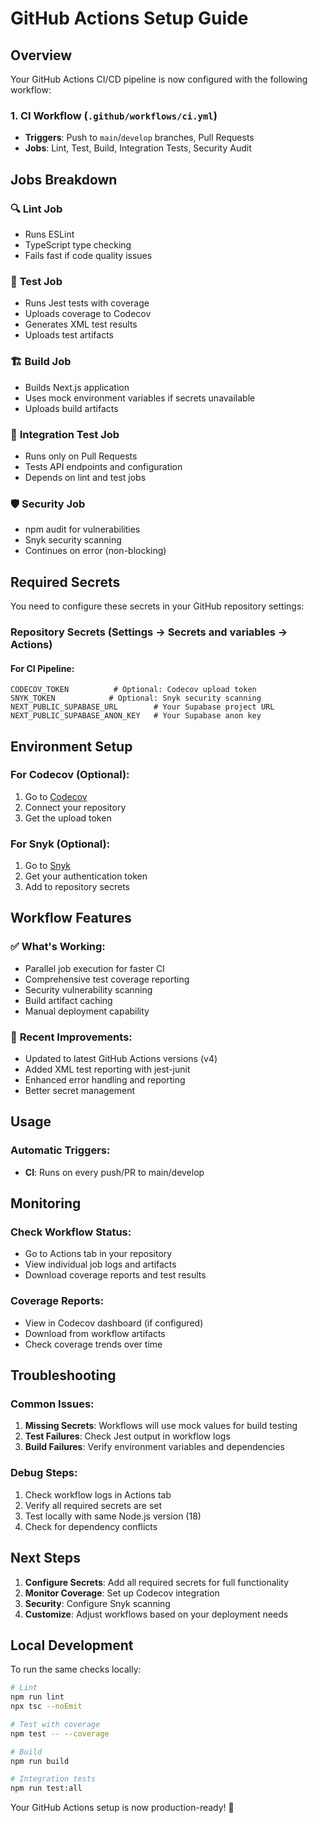 # GitHub Actions Setup Guide

## Overview

Your GitHub Actions CI/CD pipeline is now configured with the following workflow:

### 1. CI Workflow (`.github/workflows/ci.yml`)
- **Triggers**: Push to `main`/`develop` branches, Pull Requests
- **Jobs**: Lint, Test, Build, Integration Tests, Security Audit

## Jobs Breakdown

### 🔍 **Lint Job**
- Runs ESLint
- TypeScript type checking
- Fails fast if code quality issues

### 🧪 **Test Job**
- Runs Jest tests with coverage
- Uploads coverage to Codecov
- Generates XML test results
- Uploads test artifacts

### 🏗️ **Build Job**
- Builds Next.js application
- Uses mock environment variables if secrets unavailable
- Uploads build artifacts

### 🔗 **Integration Test Job**
- Runs only on Pull Requests
- Tests API endpoints and configuration
- Depends on lint and test jobs

### 🛡️ **Security Job**
- npm audit for vulnerabilities
- Snyk security scanning
- Continues on error (non-blocking)

## Required Secrets

You need to configure these secrets in your GitHub repository settings:

### Repository Secrets (Settings → Secrets and variables → Actions)

#### For CI Pipeline:
```
CODECOV_TOKEN          # Optional: Codecov upload token
SNYK_TOKEN            # Optional: Snyk security scanning
NEXT_PUBLIC_SUPABASE_URL        # Your Supabase project URL
NEXT_PUBLIC_SUPABASE_ANON_KEY   # Your Supabase anon key
```

## Environment Setup

### For Codecov (Optional):
1. Go to [Codecov](https://codecov.io)
2. Connect your repository
3. Get the upload token

### For Snyk (Optional):
1. Go to [Snyk](https://snyk.io)
2. Get your authentication token
3. Add to repository secrets

## Workflow Features

### ✅ **What's Working:**
- Parallel job execution for faster CI
- Comprehensive test coverage reporting
- Security vulnerability scanning
- Build artifact caching
- Manual deployment capability

### 🔧 **Recent Improvements:**
- Updated to latest GitHub Actions versions (v4)
- Added XML test reporting with jest-junit
- Enhanced error handling and reporting
- Better secret management

## Usage

### Automatic Triggers:
- **CI**: Runs on every push/PR to main/develop

## Monitoring

### Check Workflow Status:
- Go to Actions tab in your repository
- View individual job logs and artifacts
- Download coverage reports and test results

### Coverage Reports:
- View in Codecov dashboard (if configured)
- Download from workflow artifacts
- Check coverage trends over time

## Troubleshooting

### Common Issues:
1. **Missing Secrets**: Workflows will use mock values for build testing
2. **Test Failures**: Check Jest output in workflow logs
3. **Build Failures**: Verify environment variables and dependencies

### Debug Steps:
1. Check workflow logs in Actions tab
2. Verify all required secrets are set
3. Test locally with same Node.js version (18)
4. Check for dependency conflicts

## Next Steps

1. **Configure Secrets**: Add all required secrets for full functionality
2. **Monitor Coverage**: Set up Codecov integration
3. **Security**: Configure Snyk scanning
4. **Customize**: Adjust workflows based on your deployment needs

## Local Development

To run the same checks locally:
```bash
# Lint
npm run lint
npx tsc --noEmit

# Test with coverage
npm test -- --coverage

# Build
npm run build

# Integration tests
npm run test:all
```

Your GitHub Actions setup is now production-ready! 🚀
